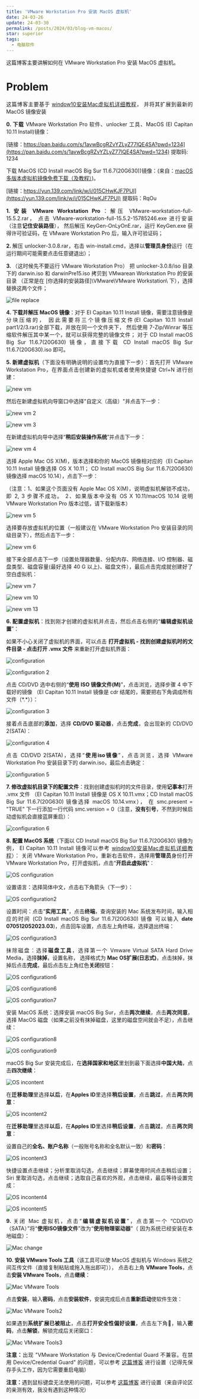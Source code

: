 ```yaml
---
title: 'VMware Workstation Pro 安装 MacOS 虚拟机'
date: 24-03-26
update: 24-03-30
permalink: /posts/2024/03/blog-vm-macos/
star: superior
tags:
  - 电脑软件
---
```


<p style="text-align:justify; text-justify:inter-ideograph;">这篇博客主要讲解如何在 VMware Workstation Pro 安装 MacOS 虚拟机。</p>

Problem
===

<p style="text-align:justify; text-justify:inter-ideograph;">这篇博客主要基于 <a href="https://blog.csdn.net/qq_45025572/article/details/108689543" target="_blank">window10安装Mac虚拟机详细教程</a>，
并将其扩展到最新的 MacOS 镜像安装</p>

<p style="text-align:justify; text-justify:inter-ideograph;"><b>0. 下载</b> VMware Workstation Pro 软件、unlocker 工具、MacOS (EI Capitan 10.11 Install)镜像：</p>

[链接：https://pan.baidu.com/s/1avwBcgRZvYZLyZ77lQE4SA?pwd=1234](https://pan.baidu.com/s/1avwBcgRZvYZLyZ77lQE4SA?pwd=1234) 提取码: 1234

<p style="text-align:justify; text-justify:inter-ideograph;">下载 MacOS (CD Install macOS Big Sur 11.6.7(20G630))镜像：(来自：<a href="https://blog.csdn.net/WELFSDAF/article/details/127154939" target="_blank">macOS多版本虚拟机镜像免费下载（及教程）</a>)。</p>

[链接：https://yun.139.com/link/w/i/015CHwKJF7PUI](https://yun.139.com/link/w/i/015CHwKJF7PUI) 提取码：RqOu 

<p style="text-align:justify; text-justify:inter-ideograph;"><b>1. 安装 VMware Workstation Pro</b>：解压 VMware-workstation-full-15.5.2.rar，
点击 VMware-workstation-full-15.5.2-15785246.exe 进行安装（注意<b>记住安装路径</b>），
然后解压 KeyGen-OnLyOnE.rar，运行 KeyGen.exe 获得许可验证码，在 VMware Workstation Pro 后，输入许可验证码；</p>

<p style="text-align:justify; text-justify:inter-ideograph;"><b>2. </b>解压 unlocker-3.0.8.rar，右击 win-install.cmd，选择以<b>管理员身份</b>运行（在运行期间可能需要点击任意键退出）；</p>

<p style="text-align:justify; text-justify:inter-ideograph;"><b>3. </b>（这时候先不要运行 VMware Workstation Pro）
把 unlocker-3.0.8/iso 目录下的 darwin.iso 和 darwinPre15.iso 拷贝到 VMwarean Workstation Pro 的安装目录
（正常是在 [你选择的安装路径]\VMware\VMware Workstation\ 下），选择替换这两个文件；</p>

![file replace](/images/VM_MacOS_file_replace.png)

<p style="text-align:justify; text-justify:inter-ideograph;"><b>4. 下载并解压 MacOS 镜像</b>：对于 EI Capitan 10.11 Install 镜像，需要注意镜像是分块压缩的，
因此需要将三个镜像压缩文件(EI Capitan 10.11 Install part1/2/3.rar)全部下载，并放在同一个文件夹下，
然后使用 7-Zip/Winrar 等压缩软件解压其中某一个，就可以获得完整的镜像文件；
对于 CD Install macOS Big Sur 11.6.7(20G630) 镜像，直接下载 CD Install macOS Big Sur 11.6.7(20G630).iso 即可。</p>

<p style="text-align:justify; text-justify:inter-ideograph;"><b>5. 新建虚拟机</b>（下面没有明确说明的设置均为直接下一步）：首先打开 VMware Workstation Pro，在界面点击创建新的虚拟机或者使用快捷键 Ctrl+N 进行创建：</p>

![new vm](/images/VM_MacOS_newvm.png)

<p style="text-align:justify; text-justify:inter-ideograph;">然后在新建虚拟机向导窗口中选择"自定义（高级）"并点击下一步：</p>

![new vm 2](/images/VM_MacOS_newvm_2.png)

![new vm 3](/images/VM_MacOS_newvm_3.png)

<p style="text-align:justify; text-justify:inter-ideograph;">在新建虚拟机向导中选择“<b>稍后安装操作系统</b>”并点击下一步：</p>

![new vm 4](/images/VM_MacOS_newvm_4.png)

<p style="text-align:justify; text-justify:inter-ideograph;">选择 Apple Mac OS X(M)，版本选择和你的 MacOS 镜像相对应的（EI Capitan 10.11 Install 镜像选择 OS X 10.11；
CD Install macOS Big Sur 11.6.7(20G630) 镜像选择 macOS 10.14），点击下一步：</p>

<p style="text-align:justify; text-justify:inter-ideograph;">（注意：1、如果这个页面没有 Apple Mac OS X(M)，说明虚拟机解锁不成功，即 2, 3 步骤不成功。
2、如果版本中没有 OS X 10.11/macOS 10.14 说明 VMware Workstation Pro 版本过低，请下载新版本）</p>

![new vm 5](/images/VM_MacOS_newvm_5.png)

<p style="text-align:justify; text-justify:inter-ideograph;">选择要存放虚拟机的位置（一般建议在 VMware Workstation Pro 安装目录的同级目录下），然后点击下一步：</p>

![new vm 6](/images/VM_MacOS_newvm_6.png)

<p style="text-align:justify; text-justify:inter-ideograph;">接下来全部点击下一步（设置处理器数量、分配内存、网络连接、I/O 控制器、磁盘类型、磁盘容量(最好选择 40 G 以上)、磁盘文件），最后点击完成就创建好了空白虚拟机：</p>

![new vm 7](/images/VM_MacOS_newvm_7.png)

![new vm 10](/images/VM_MacOS_newvm_10.png)

![new vm 13](/images/VM_MacOS_newvm_13.png)

<p style="text-align:justify; text-justify:inter-ideograph;"><b>6. 配置虚拟机</b>：找到刚才创建的虚拟机并点击，然后点击右侧的“<b>编辑虚拟机设置</b>”：</p>

<p style="text-align:justify; text-justify:inter-ideograph;">如果不小心关闭了虚拟机的界面，可以点击 <b>打开虚拟机 - 找到创建虚拟机时的文件目录 - 点击打开 .vmx 文件</b> 来重新打开虚拟机界面：</p>

![configuration](/images/VM_MacOS_set.png)

![configuration 2](/images/VM_MacOS_configurate_2.png)

<p style="text-align:justify; text-justify:inter-ideograph;">点击 CD/DVD 选中右侧的“<b>使用 ISO 镜像文件(M)</b>”，点击浏览，选择步骤 4 中下载好的镜像
（EI Capitan 10.11 Install 镜像是 cdr 结尾的，需要把右下角调成所有文件（*.*））：</p>

![configuration 3](/images/VM_MacOS_configurate_3.png)

<p style="text-align:justify; text-justify:inter-ideograph;">接着点击底部的<b>添加</b>，选择<b> CD/DVD 驱动器</b>，点击<b>完成</b>，会出现新的 CD/DVD 2(SATA)：</p>

![configuration 4](/images/VM_MacOS_configurate_4.png)

<p style="text-align:justify; text-justify:inter-ideograph;">点击 CD/DVD 2(SATA)，选择“<b>使用iso镜像</b>”，点击浏览，选择 VMware Workstation Pro 安装目录下的 darwin.iso，最后点击确定：</p>

![configuration 5](/images/VM_MacOS_configurate_5.png)

<p style="text-align:justify; text-justify:inter-ideograph;"><b>7. 修改虚拟机目录下的配置文件</b>：找到创建虚拟机时的文件目录，使用<b>记事本</b>打开 .vmx 文件
（EI Capitan 10.11 Install 镜像是 OS X 10.11.vmx；CD Install macOS Big Sur 11.6.7(20G630) 镜像选择 macOS 10.14.vmx），
在 smc.present = "TRUE" 下一行添加一行代码 smc.version = 0（注意，<b>没有引号</b>，不然到时候启动虚拟机会直接蓝屏重启）：</p>

![configuration 6](/images/VM_MacOS_configurate_6.png)

<p style="text-align:justify; text-justify:inter-ideograph;"><b>8. 配置 MacOS 系统</b>（下面以 CD Install macOS Big Sur 11.6.7(20G630) 镜像为例，
EI Capitan 10.11 Install 镜像可以参考 <a href="https://blog.csdn.net/qq_45025572/article/details/108689543" target="_blank">window10安装Mac虚拟机详细教程</a>）：
关闭 VMware Workstation Pro，重新右击软件，选择用<b>管理员</b>身份打开 VMware Workstation Pro，打开虚拟机，点击“<b>开启此虚拟机</b>”：</p>

![OS configuration](/images/VM_MacOS_os_configurate.png)

<p style="text-align:justify; text-justify:inter-ideograph;">设置语言：选择简体中文，点击右下角箭头（下一步）：</p>

![OS configuration2](/images/VM_MacOS_os_configurate2.png)

<p style="text-align:justify; text-justify:inter-ideograph;">设置时间：点击“<b>实用工具</b>”，点击<b>终端</b>，查询安装的 Mac 系统发布时间，输入相应的时间
(CD Install macOS Big Sur 11.6.7(20G630) 镜像 可以输入 <b>date 070512052023.03</b>)，点击回车设置，点击左上角终端，选择退出终端：</p>

![OS configuration3](/images/VM_MacOS_os_configurate4.png)

<p style="text-align:justify; text-justify:inter-ideograph;">抹除磁盘：选择<b>磁盘工具</b>，选择第一个 Vmware Virtual SATA Hard Drive Media，选择<b>抹掉</b>，设置名称，
选择格式为 <b>Mac OS扩展(日志式)</b>，点击抹掉，抹掉后点击<b>完成</b>，最后点击左上角红色<b>关闭</b>按钮：</p>

![OS configuration6](/images/VM_MacOS_os_configurate6.png)

![OS configuration6](/images/VM_MacOS_os_configurate3.png)

![OS configuration7](/images/VM_MacOS_os_configurate7.png)

<p style="text-align:justify; text-justify:inter-ideograph;">安装 MacOS 系统：选择安装 macOS Big Sur，点击<b>两次继续</b>，点击<b>两次同意</b>，
选择 MacOS 磁盘（如果之前没有抹掉磁盘，这里的磁盘空间就会不足），点击继续：</p>

![OS configuration8](/images/VM_MacOS_os_configurate8.png)

![OS configuration9](/images/VM_MacOS_os_configurate11.png)

<p style="text-align:justify; text-justify:inter-ideograph;">macOS Big Sur 安装完成后，在<b>选择国家和地区</b>里划到最下面选择<b>中国大陆</b>，点击<b>四次继续</b>：</p>

![OS incontent](/images/VM_MacOS_incontent.png)

<p style="text-align:justify; text-justify:inter-ideograph;">在<b>迁移助理</b>里选择<b>以后</b>，在<b>Apples ID</b>里选择<b>稍后设置</b>，点击<b>跳过</b>，点击<b>两次同意</b>：</p>

![OS incontent2](/images/VM_MacOS_incontent2.png)

<p style="text-align:justify; text-justify:inter-ideograph;">在<b>迁移助理</b>里选择<b>以后</b>，在<b>Apples ID</b>里选择<b>稍后设置</b>，点击<b>跳过</b>，点击<b>两次同意</b>：</p>

<p style="text-align:justify; text-justify:inter-ideograph;">设置自己的<b>全名、账户名称</b>（一般账号名称和全名默认一致）和<b>密码</b>：</p>

![OS incontent3](/images/VM_MacOS_incontent4.png)

<p style="text-align:justify; text-justify:inter-ideograph;">快捷设置点击继续；分析里取消勾选，点击继续；屏幕使用时间点击稍后设置；Siri 里取消勾选，点击继续；选取自己喜欢的外观，点击继续，最后等待设置完成：</p>

![OS incontent4](/images/VM_MacOS_incontent5.png)

![OS incontent5](/images/VM_MacOS_incontent6.png)

<p style="text-align:justify; text-justify:inter-ideograph;"><b>9. </b>关闭 Mac 虚拟机，点击“<b>编辑虚拟机设置</b>”，点击第一个 “CD/DVD（SATA）”将“<b>使用ISO镜像文件</b>”改为“<b>使用物理驱动器</b>”（
因为系统已经安装在本地磁盘）：</p>

![Mac change](/images/VM_MacOS_change.png)

<p style="text-align:justify; text-justify:inter-ideograph;"><b>10. 安装 VMware Tools 工具</b>（该工具可以使 MacOS 虚拟机与 Windows 系统之间互传文件（直接复制粘贴或拖入拖出即可）），
点击右上角 <b>VMware Tools</b>，点击<b>安装 VMware Tools</b>，点击<b>继续</b>：</p>

![Mac VMware Tools](/images/VM_MacOS_VMware_tools.png)

<p style="text-align:justify; text-justify:inter-ideograph;">点击<b>安装</b>，输入<b>密码</b>，点击<b>安装软件</b>，安装完成后点击<b>重新启动</b>使软件生效：</p>

![Mac VMware Tools2](/images/VM_MacOS_VMware_tools2.png)

<p style="text-align:justify; text-justify:inter-ideograph;">如果遇到<b>系统扩展已被阻止</b>，点击<b>打开安全性偏好设置</b>，点击左下角🔐，输入<b>密码</b>，点击<b>解锁</b>，解锁完成后关闭窗口：</p>

![Mac VMware Tools3](/images/VM_MacOS_VMware_tools3.png)

<p style="text-align:justify; text-justify:inter-ideograph;"><b>注意：</b>出现 "VMware Workstation 与 Device/Credential Guard 不兼容。在禁用 Device/Credential Guard" 的问题，可以参考 <a href="https://blog.csdn.net/qq_37567470/article/details/129397491" target="_blank">这篇博客</a> 进行设置（记得先保存手头工作，因为它需要重启电脑）</p>

<p style="text-align:justify; text-justify:inter-ideograph;"><b>注意：</b>遇到鼠标键盘无法使用的问题，可以参考 <a href="https://blog.csdn.net/zhoupian/article/details/122659135" target="_blank">这篇博客</a> 进行设置（来自评论区的亲测有效，我没有遇到这种情况）</p>
